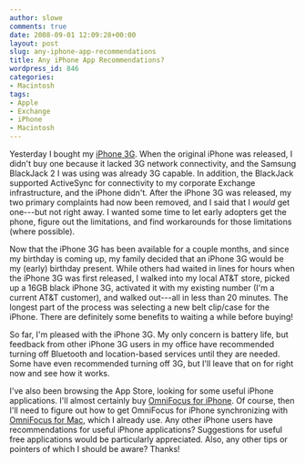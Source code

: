 ```yaml
---
author: slowe
comments: true
date: 2008-09-01 12:09:28+00:00
layout: post
slug: any-iphone-app-recommendations
title: Any iPhone App Recommendations?
wordpress_id: 846
categories:
- Macintosh
tags:
- Apple
- Exchange
- iPhone
- Macintosh
---
```


Yesterday I bought my [iPhone 3G](http://www.apple.com/iphone/). When the original iPhone was released, I didn't buy one because it lacked 3G network connectivity, and the Samsung BlackJack 2 I was using was already 3G capable. In addition, the BlackJack supported ActiveSync for connectivity to my corporate Exchange infrastructure, and the iPhone didn't. After the iPhone 3G was released, my two primary complaints had now been removed, and I said that I _would_ get one---but not right away. I wanted some time to let early adopters get the phone, figure out the limitations, and find workarounds for those limitations (where possible).

Now that the iPhone 3G has been available for a couple months, and since my birthday is coming up, my family decided that an iPhone 3G would be my (early) birthday present. While others had waited in lines for hours when the iPhone 3G was first released, I walked into my local AT&T store, picked up a 16GB black iPhone 3G, activated it with my existing number (I'm a current AT&T customer), and walked out---all in less than 20 minutes. The longest part of the process was selecting a new belt clip/case for the iPhone. There are definitely some benefits to waiting a while before buying!

So far, I'm pleased with the iPhone 3G. My only concern is battery life, but feedback from other iPhone 3G users in my office have recommended turning off Bluetooth and location-based services until they are needed. Some have even recommended turning off 3G, but I'll leave that on for right now and see how it works.

I've also been browsing the App Store, looking for some useful iPhone applications. I'll almost certainly buy [OmniFocus for iPhone](http://www.omnigroup.com/applications/omnifocus/iphone/). Of course, then I'll need to figure out how to get OmniFocus for iPhone synchronizing with [OmniFocus for Mac](http://www.omnigroup.com/applications/omnifocus/), which I already use. Any other iPhone users have recommendations for useful iPhone applications? Suggestions for useful free applications would be particularly appreciated. Also, any other tips or pointers of which I should be aware? Thanks!

